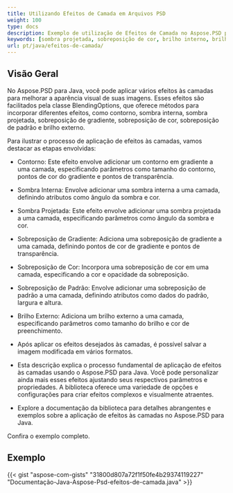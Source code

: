 ```yaml
---
title: Utilizando Efeitos de Camada em Arquivos PSD
weight: 100
type: docs
description: Exemplo de utilização de Efeitos de Camada no Aspose.PSD para Java
keywords: [sombra projetada, sobreposição de cor, brilho interno, brilho externo, api psd, java, exemplo de código]
url: pt/java/efeitos-de-camada/
---
```


## **Visão Geral**
No Aspose.PSD para Java, você pode aplicar vários efeitos às camadas para melhorar a aparência visual de suas imagens. Esses efeitos são facilitados pela classe BlendingOptions, que oferece métodos para incorporar diferentes efeitos, como contorno, sombra interna, sombra projetada, sobreposição de gradiente, sobreposição de cor, sobreposição de padrão e brilho externo.

Para ilustrar o processo de aplicação de efeitos às camadas, vamos destacar as etapas envolvidas:

- Contorno: Este efeito envolve adicionar um contorno em gradiente a uma camada, especificando parâmetros como tamanho do contorno, pontos de cor do gradiente e pontos de transparência.

- Sombra Interna: Envolve adicionar uma sombra interna a uma camada, definindo atributos como ângulo da sombra e cor.

- Sombra Projetada: Este efeito envolve adicionar uma sombra projetada a uma camada, especificando parâmetros como ângulo da sombra e cor.

- Sobreposição de Gradiente: Adiciona uma sobreposição de gradiente a uma camada, definindo pontos de cor de gradiente e pontos de transparência.

- Sobreposição de Cor: Incorpora uma sobreposição de cor em uma camada, especificando a cor e opacidade da sobreposição.

- Sobreposição de Padrão: Envolve adicionar uma sobreposição de padrão a uma camada, definindo atributos como dados do padrão, largura e altura.

- Brilho Externo: Adiciona um brilho externo a uma camada, especificando parâmetros como tamanho do brilho e cor de preenchimento.

- Após aplicar os efeitos desejados às camadas, é possível salvar a imagem modificada em vários formatos.

- Esta descrição explica o processo fundamental de aplicação de efeitos às camadas usando o Aspose.PSD para Java. Você pode personalizar ainda mais esses efeitos ajustando seus respectivos parâmetros e propriedades. A biblioteca oferece uma variedade de opções e configurações para criar efeitos complexos e visualmente atraentes.

- Explore a documentação da biblioteca para detalhes abrangentes e exemplos sobre a aplicação de efeitos às camadas no Aspose.PSD para Java.

Confira o exemplo completo.

## **Exemplo**
{{< gist "aspose-com-gists" "31800d807a72f1f50fe4b29374119227" "Documentação-Java-Aspose-Psd-efeitos-de-camada.java" >}}
